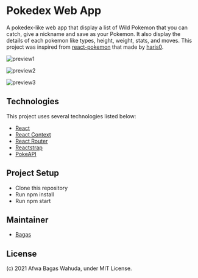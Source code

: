 # Pokedex Web App

A pokedex-like web app that display a list of Wild Pokemon that you can catch, give a nickname and save as your Pokemon. It also display the details of each pokemon like types, height, weight, stats, and moves. This project was inspired from [react-pokemon](https://github.com/haris0/react-pokemon) that made by [haris0](https://github.com/haris0).

![preview1](../pokedex-react/src/assets/images/screenshot-1.png)

![preview2](../pokedex-react/src/assets/images/screenshot-2.png)

![preview3](../pokedex-react/src/assets/images/screenshot-3.png)

## Technologies

This project uses several technologies listed below:

- [React](https://reactjs.org/)
- [React Context](https://reactjs.org/docs/context.html)
- [React Router](https://reactrouter.com/)
- [Reactstrap](https://reactstrap.github.io/)
- [PokeAPI](https://pokeapi.co/)

## Project Setup

- Clone this repository
- Run npm install
- Run npm start

## Maintainer

- [Bagas](https://github.com/wahudamon)

## License

(c) 2021 Afwa Bagas Wahuda, under MIT License.
